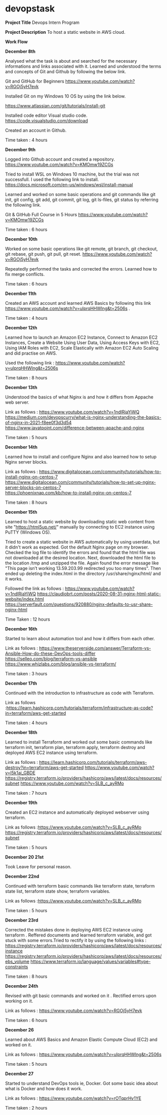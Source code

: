 # devopstask

**Project Title**
Devops Intern Program

**Project Description**
To host a static website in AWS cloud.

**Work Flow**

**December 8th**

Analysed what the task is about and searched for the necessary informations and links associated with it.
Learned and understood the terms and concepts of Git and Github by following the below link.

Git and GitHub for Beginners
https://www.youtube.com/watch?v=RGOj5yH7evk

Installed Git on my Windows 10 OS by using the link below.

https://www.atlassian.com/git/tutorials/install-git

 Installed code editor Visual studio code.
 https://code.visualstudio.com/download
 
Created an account in Github.

Time taken : 4 hours

**December 9th**

 Logged into Github account and created a repository. 
 https://www.youtube.com/watch?v=KMOmw19ZCGs

Tried to install WSL on Windows 10 machine, but the trial was not successfull.
I used the following link to install.
https://docs.microsoft.com/en-us/windows/wsl/install-manual

Learned and worked on some basic operations and git commands like git init, git config, git add, git commit, git log, git ls-files, git status by referring the following link.

Git & GitHub Full Course in 5 Hours
https://www.youtube.com/watch?v=KMOmw19ZCGs

Time taken : 6 hours

**December 10th**

Worked on some basic operations like git remote, git branch, git checkout, git rebase, git push, git pull, git reset.
https://www.youtube.com/watch?v=RGOj5yH7evk

Repeatedly performed the tasks and corrected the errors.
Learned how to fix merge conflicts.

Time taken : 6 hours

**December 11th**

Created an AWS account and learned AWS Basics by following this link https://www.youtube.com/watch?v=ulprqHHWlng&t=2506s .

Time taken : 4 hours

**December 12th**

Learned how to launch an Amazon EC2 Instance, Connect to Amazon EC2 Instances, Create a Website Using User Data, Using Access Keys with EC2, Using IAM Roles with EC2, Scale Elastically with Amazon EC2 Auto Scaling and did practise on AWS.

Used the following link : https://www.youtube.com/watch?v=ulprqHHWlng&t=2506s

Time taken : 8 hours

**December 13th**

Understood the basics of what Nginx is and how it differs from Appache web server.

Link as follows : https://www.youtube.com/watch?v=1ndlRiaYiWQ
                  https://medium.com/devopscurry/what-is-nginx-understanding-the-basics-of-nginx-in-2021-f8ee0f3d3d54                  
                  https://www.javatpoint.com/difference-between-apache-and-nginx
                  
Time taken : 5 hours

**December 14th**

Learned how to install and configure Nginx and also learned how to setup Nginx server blocks.

Link as follows : https://www.digitalocean.com/community/tutorials/how-to-install-nginx-on-centos-7
                  https://www.digitalocean.com/community/tutorials/how-to-set-up-nginx-server-blocks-on-centos-7                  
                  https://phoenixnap.com/kb/how-to-install-nginx-on-centos-7

Time taken : 8 hours

**December 15th**

Learned to host a static website by downloading static web content from site "https://html5up.net/" manually by connecting to EC2 instance using PuTTY (Windows OS).

Tried to create a static website in AWS automatically by using userdata, but it didn't work as expected. Got the default Nginx page on my browser.
Checked the log file to identify the errors and found that the html file was not downloaded at the desired location. Next, downloaded the html file to the location /tmp and unzipped the file. Again found the error message like "This page isn’t working 13.59.203.99 redirected you too many times". Then ended up deleting the index.html in the directory /usr/share/nginx/html/ and it works.


Followed the link as follows : https://www.youtube.com/watch?v=1ndlRiaYiWQ
                               https://claudiobrt.com/posts/2020-08-31-nginx-html-static-website/index.html                               
                               https://serverfault.com/questions/920880/nginx-defaults-to-usr-share-nginx-html
                               
Time Taken : 12 hours

**December 16th**

Started to learn about automation tool and how it differs from each other.

Link as follows : https://www.theserverside.com/answer/Terraform-vs-Ansible-How-do-these-DevOps-tools-differ
                  https://selleo.com/blog/terraform-vs-ansible
                  https://www.whizlabs.com/blog/ansible-vs-terraform/

Time taken : 3 hours

**December 17th**

Continued with the introduction to infrastructure as code with Terraform.

Link as follows :https://learn.hashicorp.com/tutorials/terraform/infrastructure-as-code?in=terraform/aws-get-started

Time taken : 4 hours

**December 18th**

Learned to install Terraform and worked out some basic commands like terraform init, terraform plan, terraform apply, terraform destroy and deployed AWS EC2 instance using terraform.

Link as follows : https://learn.hashicorp.com/tutorials/terraform/aws-destroy?in=terraform/aws-get-started 
                  https://www.youtube.com/watch?v=l5k1ai_GBDE 
                  https://registry.terraform.io/providers/hashicorp/aws/latest/docs/resources/subnet
                  https://www.youtube.com/watch?v=SLB_c_ayRMo

Time taken : 7 hours

**December 19th**

Created an EC2 instance and automatically deployed webserver using terraform.

Link as follows :https://www.youtube.com/watch?v=SLB_c_ayRMo https://registry.terraform.io/providers/hashicorp/aws/latest/docs/resources/subnet

Time taken : 5 hours

**December 20 21st**

Took Leave for personal reason.

**December 22nd**

Continued with terraform basic commands like terraform state, terraform state list, terraform state show, terraform variables.

Link as follows :https://www.youtube.com/watch?v=SLB_c_ayRMo

Time taken : 5 hours

**December 23rd**

Corrected the mistakes done in deploying AWS EC2 instance using terraform . Reffered documents and learned terraform variable, and got stuck with some errors.Tried to rectify it by using the following links : https://registry.terraform.io/providers/hashicorp/aws/latest/docs/resources/instance
                            https://registry.terraform.io/providers/hashicorp/aws/latest/docs/resources/ebs_volume
                            https://www.terraform.io/language/values/variables#type-constraints

 Time taken : 8 hours                           

**December 24th** 

Revised with git basic commands and worked on it . Rectified errors upon working on it.

Link as follows : https://www.youtube.com/watch?v=RGOj5yH7evk

Time taken : 6 hours

**December 26**

Learned about AWS Basics and Amazon Elastic Compute Cloud (EC2) and worked on it.

Link as follows : https://www.youtube.com/watch?v=ulprqHHWlng&t=2506s

Time taken : 5 hours

**December 27**

Started to understand DevOps tools ie, Docker. Got some basic idea about what is Docker and how does it work.

Link as follows : https://www.youtube.com/watch?v=rOTqprHv1YE

Time taken : 2 hours






